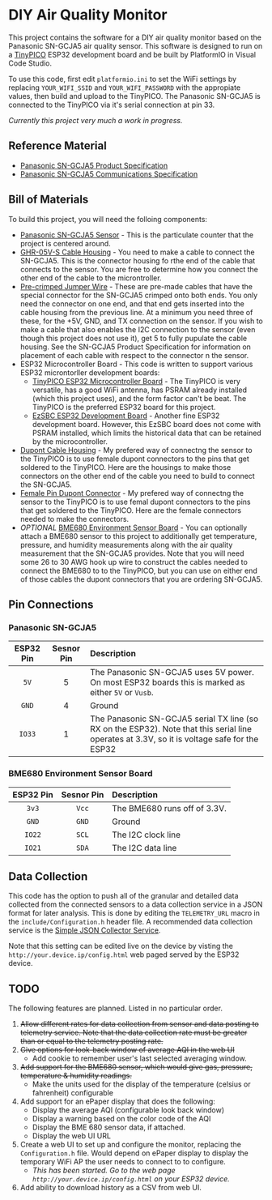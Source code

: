 # DIY Air Quality Monitor

This project contains the software for a DIY air quality monitor based on the Panasonic SN-GCJA5 air quality sensor. This software is designed to run on a [TinyPICO](https://www.tinypico.com) ESP32 development board and be built by PlatformIO in Visual Code Studio.

To use this code, first edit `platformio.ini` to set the WiFi settings by replacing `YOUR_WIFI_SSID` and `YOUR_WIFI_PASSWORD` with the appropiate values, then build and upload to the TinyPICO. The Panasonic SN-GCJA5 is connected to the TinyPICO via it's serial connection at pin 33.

*Currently this project very much a work in progress.*

## Reference Material

* [Panasonic SN-GCJA5 Product Specification](https://na.industrial.panasonic.com/products/sensors/air-quality-gas-flow-sensors/lineup/laser-type-pm-sensor/series/123557/model/123559)
* [Panasonic SN-GCJA5 Communications Specification](https://b2b-api.panasonic.eu/file_stream/pids/fileversion/8814)

## Bill of Materials
To build this project, you will need the folloing components:

* [Panasonic SN-GCJA5 Sensor](https://www.mouser.com/ProductDetail/667-SN-GCJA5) - This is the particulate counter that the project is centered around.
* [GHR-05V-S Cable Housing](https://www.digikey.com/en/products/detail/jst-sales-america-inc/AGHGH28K305/6009450) - You need to make a cable to connect the SN-GCJA5. This is the connector housing fo rthe end of the cable that connects to the sensor. You are free to determine how you connect the other end of the cable to the microntroller.
* [Pre-crimped Jumper Wire](https://www.digikey.com/en/products/detail/jst-sales-america-inc/AGHGH28K305/6009450) - These are pre-made cables that have the special connector for the SN-GCJA5 crimped onto both ends. You only need the connector on one end, and that end gets inserted into the cable housing from the previous line. At a minimum you need three of these, for the +5V, GND, and TX connection on the sensor. If you wish to make a cable that also enables the I2C connection to the sensor (even though this project does not use it), get 5 to fully pupulate the cable housing. See the SN-GCJA5 Product Specification for information on placement of each cable with respect to the connector n the sensor.
* ESP32 Microcontroller Board - This code is written to support various ESP32 microntorller development boards:
  * [TinyPICO ESP32 Microcontroller Board](https://unexpectedmaker.com/shop/tinypico) - The TinyPICO is very versatile, has a good WiFi antenna, has PSRAM already installed (which this project uses), and the form factor can't be beat. The TinyPICO is the preferred ESP32 board for this project.
  * [EzSBC ESP32 Development Board](https://www.ezsbc.com/product/esp32-breakout-and-development-board/) - Another fine ESP32 development board. However, this EzSBC board does not come with PSRAM installed, which limits the historical data that can be retained by the microcontroller.
* [Dupont Cable Housing](https://www.ebay.com/itm/100Pcs-1P-Dupont-Jumper-Wire-Cable-Housing-Female-Pin-Connector-2-54-mm-Pitch/112299848779) - My prefered way of connectng the sensor to the TinyPICO is to use female dupont connectors to the pins that get soldered to the TinyPICO. Here are the housings to make those connectors on the other end of the cable you need to build to connect the SN-GCJA5.
* [Female Pin Dupont Connector](https://www.ebay.com/itm/US-Stock-100pcs-Female-Pin-Dupont-Connector-Gold-Plated-2-54mm-Pitch/371912445248) - My prefered way of connectng the sensor to the TinyPICO is to use femal dupont connectors to the pins that get soldered to the TinyPICO. Here are the female connectors needed to make the connectors.
* *OPTIONAL* [BME680 Environment Sensor Board](https://www.digikey.com/products/en?mpart=3660&v=1528) - You can optionally attach a BME680 sensor to this project to additionally get temperature, pressure, and humidity measurements along with the air quality measurement that the SN-GCJA5 provides. Note that you will need some 26 to 30 AWG hook up wire to construct the cables needed to connect the BME680 to to the TinyPICO, but you can use on either end of those cables the dupont connectors that you are ordering SN-GCJA5.

## Pin Connections

### Panasonic SN-GCJA5
| ESP32 Pin | Sesnor Pin | Description |
|:-:|:-:|:--|
| `5V` | 5 | The Panasonic SN-GCJA5 uses 5V power. On most ESP32 boards this is marked as either `5V` or `Vusb`. |
| `GND` | 4 | Ground |
| `IO33` | 1 | The Panasonic SN-GCJA5 serial TX line (so RX on the ESP32). Note that this serial line operates at 3.3V, so it is voltage safe for the ESP32 |

### BME680 Environment Sensor Board
| ESP32 Pin | Sesnor Pin | Description |
|:-:|:-:|:--|
| `3v3` | `Vcc` | The BME680 runs off of 3.3V. |
| `GND` | `GND` | Ground |
| `IO22` | `SCL` | The I2C clock line |
| `IO21` | `SDA` | The I2C data line |

## Data Collection
This code has the option to push all of the granular and detailed data collected from the connected sensors to a data collection service in a JSON format for later analysis. This is done by editing the `TELEMETRY_URL` macro in the `include/Configuration.h` header file. A recommended data collection service is the [Simple JSON Collector Service](https://github.com/michaelkamprath/simple-json-collector-service).

Note that this setting can be edited live on the device by visting the `http://your.device.ip/config.html` web paged served by the ESP32 device.

## TODO
The following features are planned. Listed in no particular order.

1. ~~Allow different rates for data collection from sensor and data posting to telemetry service. Note that the data collection rate must be greater than or equal to the telemetry posting rate.~~
2. ~~Give options for look-back window of average AQI in the web UI~~
   * Add cookie to remember user's last selected averaging window.
3. ~~Add support for the BME680 sensor, which would give gas, pressure, temperature & humidity readings.~~
   * Make the units used for the display of the temperature (celsius or fahrenheit) configurable
4. Add support for an ePaper display that does the following:
   * Display the average AQI (configurable look back window)
   * Display a warning based on the color code of the AQI
   * Display the BME 680 sensor data, if attached.
   * Display the web UI URL
5. Create a web UI to set up and configure the monitor, replacing the `Configuration.h` file. Would depend on ePaper display to display the temporary WiFi AP the user needs to connect to to configure.
   * _This has been started. Go to the web page `http://your.device.ip/config.html` on your ESP32 device._
6. Add ability to download history as a CSV from web UI.
